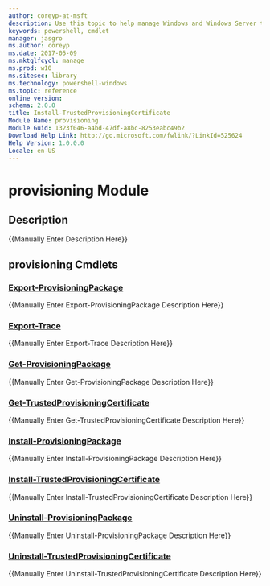 ```yaml
---
author: coreyp-at-msft
description: Use this topic to help manage Windows and Windows Server technologies with Windows PowerShell.
keywords: powershell, cmdlet
manager: jasgro
ms.author: coreyp
ms.date: 2017-05-09
ms.mktglfcycl: manage
ms.prod: w10
ms.sitesec: library
ms.technology: powershell-windows
ms.topic: reference
online version: 
schema: 2.0.0
title: Install-TrustedProvisioningCertificate
Module Name: provisioning
Module Guid: 1323f046-a4bd-47df-a8bc-8253eabc49b2
Download Help Link: http://go.microsoft.com/fwlink/?LinkId=525624
Help Version: 1.0.0.0
Locale: en-US
---
```


# provisioning Module
## Description
{{Manually Enter Description Here}}

## provisioning Cmdlets
### [Export-ProvisioningPackage](export-provisioningpackage.md)
{{Manually Enter Export-ProvisioningPackage Description Here}}

### [Export-Trace](export-trace.md)
{{Manually Enter Export-Trace Description Here}}

### [Get-ProvisioningPackage](get-provisioningpackage.md)
{{Manually Enter Get-ProvisioningPackage Description Here}}

### [Get-TrustedProvisioningCertificate](get-trustedprovisioningcertificate.md)
{{Manually Enter Get-TrustedProvisioningCertificate Description Here}}

### [Install-ProvisioningPackage](install-provisioningpackage.md)
{{Manually Enter Install-ProvisioningPackage Description Here}}

### [Install-TrustedProvisioningCertificate](install-trustedprovisioningcertificate.md)
{{Manually Enter Install-TrustedProvisioningCertificate Description Here}}

### [Uninstall-ProvisioningPackage](uninstall-provisioningpackage.md)
{{Manually Enter Uninstall-ProvisioningPackage Description Here}}

### [Uninstall-TrustedProvisioningCertificate](uninstall-trustedprovisioningcertificate.md)
{{Manually Enter Uninstall-TrustedProvisioningCertificate Description Here}}


